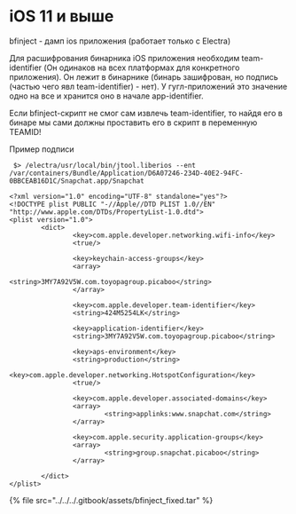 # iOS 11 и выше

bfinject - дамп ios приложения \(работает только с Electra\)

Для расшифрования бинарника iOS приложения необходим team-identifier \(Он одинаков на всех платформах для конкретного приложения\). Он лежит в бинарнике \(бинарь зашифрован, но подпись \(частью чего явл team-identifier\) - нет\). У гугл-приложений это значение одно на все и хранится оно в начале app-identifier.

Если bfinject-скрипт не смог сам извлечь team-identifier, то найдя его в бинаре мы сами должны проставить его в скрипт в переменную TEAMID!

Пример подписи

```
 $> /electra/usr/local/bin/jtool.liberios --ent /var/containers/Bundle/Application/D6A07246-234D-40E2-94FC-0BBCEAB16D1C/Snapchat.app/Snapchat
```

```
<?xml version="1.0" encoding="UTF-8" standalone="yes"?>
<!DOCTYPE plist PUBLIC "-//Apple//DTD PLIST 1.0//EN" "http://www.apple.com/DTDs/PropertyList-1.0.dtd">
<plist version="1.0">
        <dict>
                <key>com.apple.developer.networking.wifi-info</key>
                <true/>

                <key>keychain-access-groups</key>
                <array>
                        <string>3MY7A92V5W.com.toyopagroup.picaboo</string>
                </array>

                <key>com.apple.developer.team-identifier</key>
                <string>424M5254LK</string>

                <key>application-identifier</key>
                <string>3MY7A92V5W.com.toyopagroup.picaboo</string>

                <key>aps-environment</key>
                <string>production</string>
                  <key>com.apple.developer.networking.HotspotConfiguration</key>
                <true/>

                <key>com.apple.developer.associated-domains</key>
                <array>
                        <string>applinks:www.snapchat.com</string>
                </array>

                <key>com.apple.security.application-groups</key>
                <array>
                        <string>group.snapchat.picaboo</string>
                </array>

        </dict>
</plist>
```

{% file src="../../../.gitbook/assets/bfinject\_fixed.tar" %}


